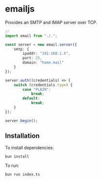 # emailjs

Provides an SMTP and IMAP server over TCP.

```ts
// 
import email from "./.";

const server = new email.server({
	smtp: {
		ipaddr: "192.168.1.X",
		port: 25,
		domain: "home.mail"
	}
});

server.auth((credentials) => {
	switch (credentials.type) {
		case "PLAIN":
			break;
		default:
			break;
	}
});

server.begin();
```

## Installation

To install dependencies:

```bash
bun install
```

To run:

```bash
bun run index.ts
```
